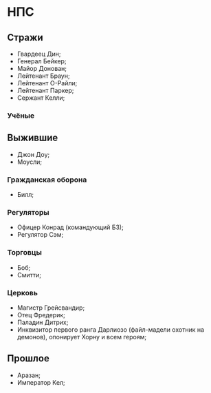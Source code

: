 # НПС

## Стражи

* Гвардеец Дин;
* Генерал Бейкер;
* Майор Донован;
* Лейтенант Браун;
* Лейтенант О-Райли;
* Лейтенант Паркер;
* Сержант Келли;

### Учёные

## Выжившие

* Джон Доу;
* Моусли;

### Гражданская оборона

* Билл;

### Регуляторы

* Офицер Конрад (командующий БЗ);
* Регулятор Сэм;

### Торговцы

* Боб;
* Смитти;

### Церковь

* Магистр Грейсвандир;
* Отец Фредерик;
* Паладин Дитрих;
* Инквизитор первого ранга Дарлиозо (файл-мадели охотник на демонов), опонирует Хорну и всем героям;

## Прошлое

* Аразан;
* Император Кел;